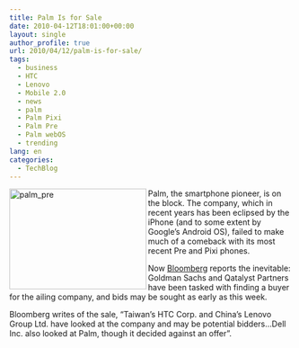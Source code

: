 ```yaml
---
title: Palm Is for Sale
date: 2010-04-12T18:01:00+00:00
layout: single
author_profile: true
url: 2010/04/12/palm-is-for-sale/
tags:
  - business
  - HTC
  - Lenovo
  - Mobile 2.0
  - news
  - palm
  - Palm Pixi
  - Palm Pre
  - Palm webOS
  - trending
lang: en
categories: 
  - TechBlog
---
```

[<img title="palm_pre" border="0" alt="palm_pre" align="left" src="http://lh4.ggpht.com/_vaUVXcmC3OI/S8NY9iuqUZI/AAAAAAAAB6I/SmTl_QQcK4c/palm_pre_thumb%5B2%5D.jpg?imgmax=800" width="244" height="179" />](http://lh3.ggpht.com/_vaUVXcmC3OI/S8NY7lhF6CI/AAAAAAAAB6E/mV_HiVgWJY4/s1600-h/palm_pre%5B4%5D.jpg) Palm, the smartphone pioneer, is on the block. The company, which in recent years has been eclipsed by the iPhone (and to some extent by Google’s Android OS), failed to make much of a comeback with its most recent Pre and Pixi phones. 

Now [Bloomberg](http://www.bloomberg.com/apps/news?pid=20601087&sid=arvXvuu.DqW4) reports the inevitable: Goldman Sachs and Qatalyst Partners have been tasked with finding a buyer for the ailing company, and bids may be sought as early as this week. 

Bloomberg writes of the sale, “Taiwan’s HTC Corp. and China’s Lenovo Group Ltd. have looked at the company and may be potential bidders…Dell Inc. also looked at Palm, though it decided against an offer”.